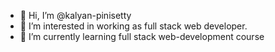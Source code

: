 - 👋 Hi, I’m @kalyan-pinisetty
- 👀 I’m interested in working as full stack web developer.
- 🌱 I’m currently learning full stack web-development course 

<!---
kalyan-pinisetty/kalyan-pinisetty is a ✨ special ✨ repository because its `README.md` (this file) appears on your GitHub profile.
You can click the Preview link to take a look at your changes.
--->
